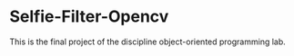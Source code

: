 # Selfie-Filter-Opencv
This is the final project of the discipline object-oriented programming lab.
